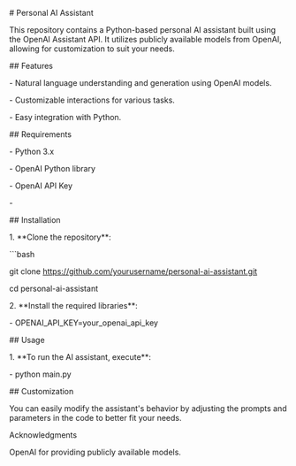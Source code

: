 \# Personal AI Assistant

This repository contains a Python-based personal AI assistant built using the OpenAI Assistant API. It utilizes publicly available models from OpenAI, allowing for customization to suit your needs.

\## Features

\- Natural language understanding and generation using OpenAI models.

\- Customizable interactions for various tasks.

\- Easy integration with Python.

\## Requirements

\- Python 3.x

\- OpenAI Python library

\- OpenAI API Key

\-

\## Installation

1\. \*\*Clone the repository\*\*:

\`\`\`bash

git clone https://github.com/yourusername/personal-ai-assistant.git

cd personal-ai-assistant

2\. \*\*Install the required libraries\*\*:

\- OPENAI\_API\_KEY=your\_openai\_api\_key

\## Usage

1\. \*\*To run the AI assistant, execute\*\*:

\- python main.py

\## Customization

You can easily modify the assistant's behavior by adjusting the prompts and parameters in the code to better fit your needs.

Acknowledgments

OpenAI for providing publicly available models.
